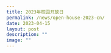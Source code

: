 ```yaml
---
title: 2023年校园开放日
permalink: /news/open-house-2023-cn/
date: 2023-04-15
layout: post
description: ""
image: ""
---
```

